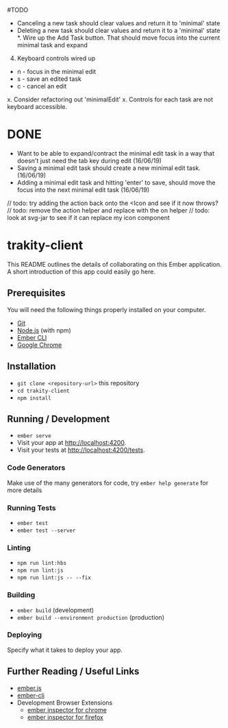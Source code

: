 #TODO
* Canceling a new task should clear values and return it to 'minimal' state
* Deleting a new task should clear values and return it to a 'minimal' state
*. Wire up the Add Task button. That should move focus into the current minimal task and expand
4. Keyboard controls wired up
  - n - focus in the minimal edit
  - s - save an edited task
  - c - cancel an edit
  
x. Consider refactoring out 'minimalEdit'
x. Controls for each task are not keyboard accessible. 

# DONE
* Want to be able to expand/contract the minimal edit task in a way that doesn't just need the tab key during edit (16/06/19)
* Saving a minimal edit task should create a new minimal edit task. (16/06/19)
* Adding a minimal edit task and hitting 'enter' to save, should move the focus into the next minimal edit task (16/06/19)



//    todo: try adding the action back onto the <Icon and see if it now throws?
//    todo: remove the action helper and replace with the on helper
//    todo: look at svg-jar to see if it can replace my icon component



# trakity-client

This README outlines the details of collaborating on this Ember application.
A short introduction of this app could easily go here.

## Prerequisites

You will need the following things properly installed on your computer.

* [Git](https://git-scm.com/)
* [Node.js](https://nodejs.org/) (with npm)
* [Ember CLI](https://ember-cli.com/)
* [Google Chrome](https://google.com/chrome/)

## Installation

* `git clone <repository-url>` this repository
* `cd trakity-client`
* `npm install`

## Running / Development

* `ember serve`
* Visit your app at [http://localhost:4200](http://localhost:4200).
* Visit your tests at [http://localhost:4200/tests](http://localhost:4200/tests).

### Code Generators

Make use of the many generators for code, try `ember help generate` for more details

### Running Tests

* `ember test`
* `ember test --server`

### Linting

* `npm run lint:hbs`
* `npm run lint:js`
* `npm run lint:js -- --fix`

### Building

* `ember build` (development)
* `ember build --environment production` (production)

### Deploying

Specify what it takes to deploy your app.

## Further Reading / Useful Links

* [ember.js](https://emberjs.com/)
* [ember-cli](https://ember-cli.com/)
* Development Browser Extensions
  * [ember inspector for chrome](https://chrome.google.com/webstore/detail/ember-inspector/bmdblncegkenkacieihfhpjfppoconhi)
  * [ember inspector for firefox](https://addons.mozilla.org/en-US/firefox/addon/ember-inspector/)
